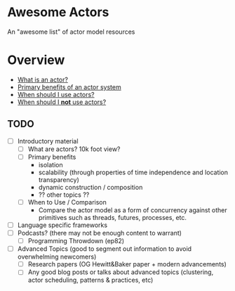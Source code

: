 # Awesome Actors

An "awesome list" of actor model resources

# Overview

  + [What is an actor?][what_is_an_actor]
  + [Primary benefits of an actor system][primary_benefits]
  + [When should I use actors?][should_use]
  + [When should I __not__ use actors?][should_not_use]


  [what_is_an_actor]: overview/what-is-an-actor.md
  [primary_benefits]: overview/primary-benefits-of-an-actor-system.md
  [should_use]:       overview/when-should-i-use-actors.md
  [should_not_use]:   overview/when-should-i-not-use-actors.md

## TODO

  + [ ] Introductory material
    + [ ] What are actors? 10k foot view?
    + [ ] Primary benefits
      + isolation
      + scalability (through properties of time independence and location transparency)
      + dynamic construction / composition
      + ?? other topics ??
    + [ ] When to Use / Comparison
      + Compare the actor model as a form of concurrency against other primitives
        such as threads, futures, processes, etc.

  + [ ] Language specific frameworks
  + [ ] Podcasts? (there may not be enough content to warrant)
    + [ ] Programming Throwdown (ep82)

  + [ ] Advanced Topics (good to segment out information to avoid overwhelming newcomers)
    + [ ] Research papers (OG Hewitt&Baker paper + modern advancements)
    + [ ] Any good blog posts or talks about advanced topics (clustering, actor scheduling,
          patterns & practices, etc)